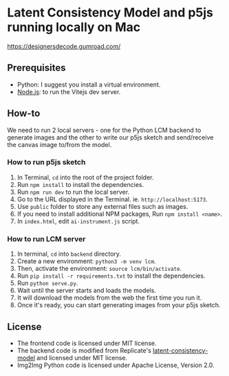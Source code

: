 # Latent Consistency Model and p5js running locally on Mac

https://designersdecode.gumroad.com/

## Prerequisites

- Python: I suggest you install a virtual environment.
- [Node.js](https://nodejs.org/en): to run the Vitejs dev server.

## How-to

We need to run 2 local servers - one for the Python LCM backend to generate images and the other to write our p5js sketch and send/receive the canvas image to/from the model.

### How to run p5js sketch

1. In Terminal, `cd` into the root of the project folder.
1. Run `npm install` to install the dependencies.
1. Run `npm run dev` to run the local server.
1. Go to the URL displayed in the Terminal. ie. `http://localhost:5173`.
1. Use `public` folder to store any external files such as images.
1. If you need to install additional NPM packages, Run `npm install <name>`.
1. In `index.html`, edit `ai-instrument.js` script.

### How to run LCM server

1. In terminal, `cd` into `backend` directory.
1. Create a new environment: `python3 -m venv lcm`.
1. Then, activate the environment: `source lcm/bin/activate`.
1. Run `pip install -r requirements.txt` to install the dependencies.
1. Run `python serve.py`.
1. Wait until the server starts and loads the models.
1. It will download the models from the web the first time you run it.
1. Once it's ready, you can start generating images from your p5js sketch.

## License

- The frontend code is licensed under MIT license.
- The backend code is modified from Replicate's [latent-consistency-model](https://github.com/replicate/latent-consistency-model/tree/prototype) and licensed under MIT license.
- Img2Img Python code is licensed under Apache License, Version 2.0.
